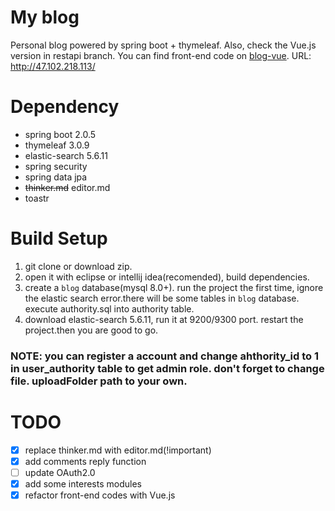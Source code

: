 # My blog
Personal blog powered by spring boot + thymeleaf. Also, check the Vue.js version in restapi branch. You can find front-end code on [blog-vue](https://github.com/minatoyukina/blog-vue). URL: http://47.102.218.113/ 

# Dependency
* spring boot 2.0.5 
* thymeleaf 3.0.9
* elastic-search 5.6.11
* spring security
* spring data jpa
* ~~thinker.md~~ editor.md
* toastr

# Build Setup
1. git clone or download zip.
2. open it with eclipse or intellij idea(recomended), build dependencies.
3. create a `blog` database(mysql 8.0+).
run the project the first time, ignore the elastic search error.there will be some tables in `blog` database. execute authority.sql into authority table.
4. download elastic-search 5.6.11, run it at 9200/9300 port. restart the project.then you are good to go.  
### NOTE: you can register a account and change ahthority_id to 1 in user_authority table to get admin role. don't forget to change file. uploadFolder path to your own.

# TODO
* [x] replace thinker.md with editor.md(!important)
* [x] add comments reply function
* [ ] update OAuth2.0
* [x] add some interests modules
* [x] refactor front-end codes with Vue.js
